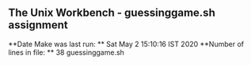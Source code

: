 ## The Unix Workbench - guessinggame.sh assignment
**Date Make was last run: **
Sat May  2 15:10:16 IST 2020
**Number of lines in file: **
38 guessinggame.sh
